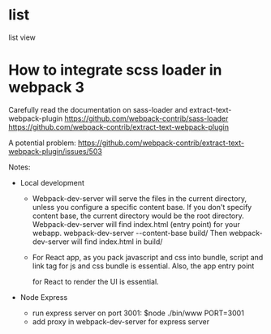 # list
list view

# How to integrate scss loader in webpack 3
Carefully read the documentation on sass-loader and extract-text-webpack-plugin
https://github.com/webpack-contrib/sass-loader
https://github.com/webpack-contrib/extract-text-webpack-plugin

A potential problem:
https://github.com/webpack-contrib/extract-text-webpack-plugin/issues/503

Notes:
- Local development
  - Webpack-dev-server will serve the files in the current directory, unless you configure a specific content base. If you don't specify content base, the current directory would be the root directory. Webpack-dev-server will find index.html (entry point) for your webapp.
  webpack-dev-server --content-base build/
  Then webpack-dev-server will find index.html in build/

  - For React app, as you pack javascript and css into bundle, script and link tag for js and css bundle is essential. Also, the app entry point <div id="example"></div> for React to render the UI is essential.

- Node Express
  - run express server on port 3001: $node ./bin/www PORT=3001
  - add proxy in webpack-dev-server for express server